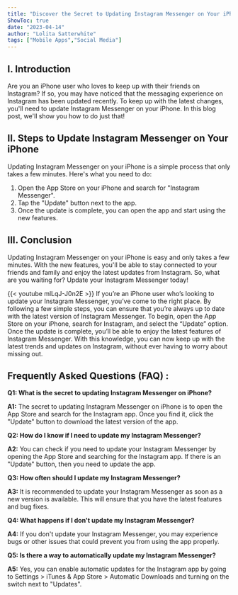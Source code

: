 ```yaml
---
title: "Discover the Secret to Updating Instagram Messenger on Your iPhone!"
ShowToc: true 
date: "2023-04-14"
author: "Lolita Satterwhite" 
tags: ["Mobile Apps","Social Media"]
---
```

## I. Introduction
Are you an iPhone user who loves to keep up with their friends on Instagram? If so, you may have noticed that the messaging experience on Instagram has been updated recently. To keep up with the latest changes, you'll need to update Instagram Messenger on your iPhone. In this blog post, we'll show you how to do just that! 

## II. Steps to Update Instagram Messenger on Your iPhone 
Updating Instagram Messenger on your iPhone is a simple process that only takes a few minutes. Here's what you need to do: 

1. Open the App Store on your iPhone and search for "Instagram Messenger". 
2. Tap the "Update" button next to the app. 
3. Once the update is complete, you can open the app and start using the new features. 

## III. Conclusion
Updating Instagram Messenger on your iPhone is easy and only takes a few minutes. With the new features, you'll be able to stay connected to your friends and family and enjoy the latest updates from Instagram. So, what are you waiting for? Update your Instagram Messenger today!

{{< youtube mlLqJ-J0n2E >}} 
If you’re an iPhone user who’s looking to update your Instagram Messenger, you’ve come to the right place. By following a few simple steps, you can ensure that you’re always up to date with the latest version of Instagram Messenger. To begin, open the App Store on your iPhone, search for Instagram, and select the “Update” option. Once the update is complete, you’ll be able to enjoy the latest features of Instagram Messenger. With this knowledge, you can now keep up with the latest trends and updates on Instagram, without ever having to worry about missing out.

## Frequently Asked Questions (FAQ) :
**Q1: What is the secret to updating Instagram Messenger on iPhone?**

**A1:** The secret to updating Instagram Messenger on iPhone is to open the App Store and search for the Instagram app. Once you find it, click the "Update" button to download the latest version of the app.

**Q2: How do I know if I need to update my Instagram Messenger?**

**A2:** You can check if you need to update your Instagram Messenger by opening the App Store and searching for the Instagram app. If there is an "Update" button, then you need to update the app.

**Q3: How often should I update my Instagram Messenger?**

**A3:** It is recommended to update your Instagram Messenger as soon as a new version is available. This will ensure that you have the latest features and bug fixes.

**Q4: What happens if I don't update my Instagram Messenger?**

**A4:** If you don't update your Instagram Messenger, you may experience bugs or other issues that could prevent you from using the app properly.

**Q5: Is there a way to automatically update my Instagram Messenger?**

**A5:** Yes, you can enable automatic updates for the Instagram app by going to Settings > iTunes & App Store > Automatic Downloads and turning on the switch next to "Updates".


